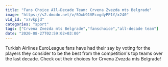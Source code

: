 ```yaml
---
title: "Fans Choice All-Decade Team: Crvena Zvezda mts Belgrade"
image: "https://s2.dmcdn.net/v/SOxb91VEcvgdyPP1Y/x240"
vid_id: "x7vkpjd"
categories: "sport"
tags: ["Crvena Zvezda mts Belgrade","fanschoice","all-decade team"]
date: "2020-08-27T02:59:02+03:00"
---
```

Turkish Airlines EuroLeague fans have had their say by voting for the players they consider to be the best from the competition's top teams over the last decade. Check out their choices for Crvena Zvezda mts Belgrade!
